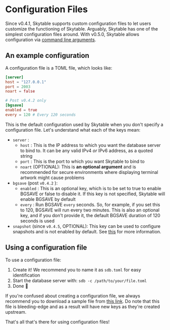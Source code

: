# Configuration Files

Since v0.4.1, Skytable supports custom configuration files to let users customize the functioning of Skytable. Arguably, Skytable has one of the simplest configuration files around. With v0.5.0, Skytable allows configuration via [command line arguments](/03-command-line-config).

## An example configuration

A configuration file is a TOML file, which looks like:

``` toml
[server]
host = "127.0.0.1"
port = 2003
noart = false

# Post v0.4.2 only
[bgsave]
enabled = true
every = 120 # Every 120 seconds
```

This is the default configuration used by Skytable when you don't specify a configuration file. Let's understand what each of the keys mean:

* `server` :
    - `host` : This is the IP address to which you want the database server to bind to. It can be any valid IPv4 *or* IPv6 address, as a quoted string
    - `port` : This is the port to which you want Skytable to bind to
    - `noart` (OPTIONAL): This is **an optional argument** and is recommended for secure environments where displaying terminal artwork might cause problems
* `bgsave` (post `v0.4.2` ):
    - `enabled` : This is an optional key, which is to be set to true to enable BGSAVE or false to disable it. If this key is not specified, Skytable will enable BGSAVE by default
    - `every` : Run BGSAVE `every` seconds. So, for example, if you set this to 120, BGSAVE will run every two minutes. This is also an optional key, and if you don't provide it, the default BGSAVE duration of 120 seconds is used
* `snapshot` (since `v0.4.5`, OPTIONAL): This key can be used to configure snapshots and is not enabled by default. See [this](/06-snapshots) for more information.

## Using a configuration file

To use a configuration file:

1. Create it! We recommend you to name it as `sdb.toml` for easy identification
2. Start the database server with: `sdb -c /path/to/your/file.toml`
3. Done 🎉

If you're confused about creating a configuration file, we always recommend you to download a sample file from [this link](https://github.com/skytable/skytable/blob/next/examples/config-files/template.toml). Do note that this file is bleeding-edge and as a result will have new keys as they're created upstream.

That's all that's there for using configuration files!
